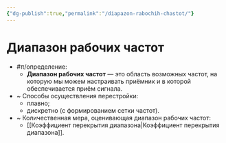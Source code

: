 ```yaml
---
{"dg-publish":true,"permalink":"/diapazon-rabochih-chastot/"}
---
```



# Диапазон рабочих частот

- #π/определение:
	- **Диапазон рабочих частот** — это область возможных частот, на которую мы можем настраивать приёмник и в которой обеспечивается приём сигнала.
- ~ Способы осуществления перестройки:
	- плавно;
	- дискретно (с формированием сетки частот).
- ~ Количественная мера, оценивающая диапазон рабочих частот:
	- [[Коэффициент перекрытия диапазона\|Коэффициент перекрытия диапазона]].
